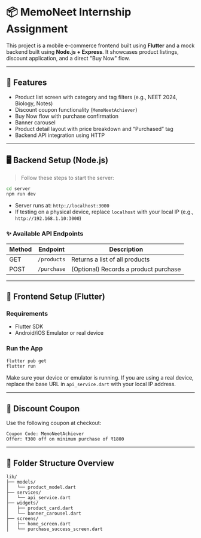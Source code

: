 # 📦 MemoNeet Internship Assignment

This project is a mobile e-commerce frontend built using **Flutter** and a mock backend built using **Node.js + Express**. It showcases product listings, discount application, and a direct "Buy Now" flow.

---

## 📱 Features

- Product list screen with category and tag filters (e.g., NEET 2024, Biology, Notes)
- Discount coupon functionality (`MemoNeetAchiever`)
- Buy Now flow with purchase confirmation
- Banner carousel
- Product detail layout with price breakdown and “Purchased” tag
- Backend API integration using HTTP

---

## 🖥️ Backend Setup (Node.js)

> Follow these steps to start the server:

```bash
cd server
npm run dev
```

- Server runs at: `http://localhost:3000`
- If testing on a physical device, replace `localhost` with your local IP (e.g., `http://192.168.1.10:3000`)

### ✨ Available API Endpoints

| Method | Endpoint     | Description                         |
|--------|--------------|-------------------------------------|
| GET    | `/products`  | Returns a list of all products      |
| POST   | `/purchase`  | (Optional) Records a product purchase |

---

## 📲 Frontend Setup (Flutter)

### Requirements
- Flutter SDK
- Android/iOS Emulator or real device

### Run the App
```bash
flutter pub get
flutter run
```

Make sure your device or emulator is running. If you are using a real device, replace the base URL in `api_service.dart` with your local IP address.

---

## 💸 Discount Coupon

Use the following coupon at checkout:

```
Coupon Code: MemoNeetAchiever
Offer: ₹300 off on minimum purchase of ₹1800
```

---

## 📁 Folder Structure Overview

```
lib/
├── models/
│   └── product_model.dart
├── services/
│   └── api_service.dart
├── widgets/
│   ├── product_card.dart
│   └── banner_carousel.dart
├── screens/
│   ├── home_screen.dart
│   └── purchase_success_screen.dart
